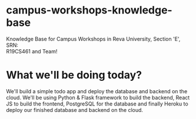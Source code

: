 # campus-workshops-knowledge-base

Knowledge Base for Campus Workshops in Reva University, Section 'E', SRN:  
R19CS461 and Team!

# What we'll be doing today?

We'll build a simple todo app and deploy the database and backend on the cloud. We'll be using Python & Flask framework to build the backend, React JS to build the frontend, PostgreSQL for the database and finally Heroku to deploy our finished database and backend on the cloud.
